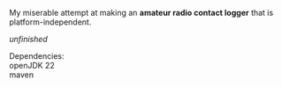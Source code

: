 My miserable attempt at making an **amateur radio contact logger** that is platform-independent.

*unfinished*

Dependencies:\
    openJDK 22\
    maven

